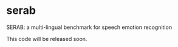 # serab
SERAB: a multi-lingual benchmark for speech emotion recognition

This code will be released soon.
